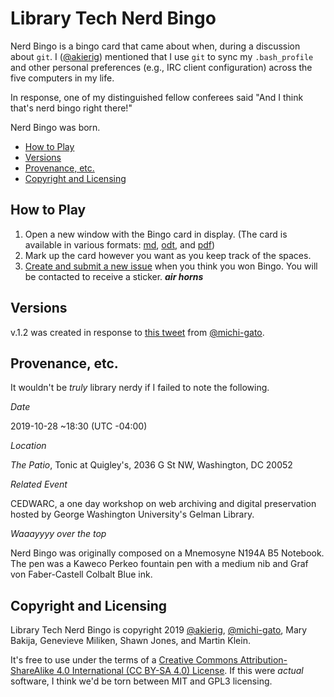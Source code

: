 # Library Tech Nerd Bingo

Nerd Bingo is a bingo card that came about when, during a discussion about `git`. I ([@akierig](github.com/akierig)) mentioned that I use `git` to sync my `.bash_profile` and other personal preferences (e.g., IRC client configuration) across the five computers in my life. 

In response, one of my distinguished fellow conferees said "And I think that's nerd bingo right there!"

Nerd Bingo was born.

- [How to Play](##how-to-play)
- [Versions](##versions)
- [Provenance, etc.](##provenance,-etc.)
- [Copyright and Licensing](##copyright-and-licensing)

## How to Play
1. Open a new window with the Bingo card in display. (The card is available in various formats: [md](https://github.com/akierig/libtech_nerd_bingo/blob/master/bingo_card.md), [odt](https://github.com/akierig/libtech_nerd_bingo/blob/master/bingo_card.odt), and [pdf](https://github.com/akierig/libtech_nerd_bingo/blob/master/bingo_card.pdf))
2. Mark up the card however you want as you keep track of the spaces.
3. [Create and submit a new issue](https://help.github.com/en/github/managing-your-work-on-github/creating-an-issue) when you think you won Bingo. You will be contacted to receive a sticker. ***air horns***

## Versions
v.1.2 was created in response to [this 
tweet](https://twitter.com/snewyuen/status/1225875465786683392) from 
[@michi-gato](https://github.com/michi-gato).

## Provenance, etc.
It wouldn't be _truly_ library nerdy if I failed to note the following.

*Date*

2019-10-28 ~18:30 (UTC -04:00)

*Location*

_The Patio_, Tonic at Quigley's, 2036 G St NW, Washington, DC 20052

*Related Event*

CEDWARC, a one day workshop on web archiving and digital preservation hosted by George Washington University's Gelman Library. 

*Waaayyyy over the top*

Nerd Bingo was originally composed on a Mnemosyne N194A B5 Notebook. The pen was a Kaweco Perkeo fountain pen with a medium nib and Graf von Faber-Castell Colbalt Blue ink.

## Copyright and Licensing
Library Tech Nerd Bingo is copyright 2019 [@akierig](https://github.com/akierig), [@michi-gato](https://github.com/michi-gato), Mary Bakija, Genevieve Miliken, Shawn Jones, and Martin Klein.

It's free to use under the terms of a [Creative Commons Attribution-ShareAlike 4.0 International (CC BY-SA 4.0) License](https://creativecommons.org/licenses/by-sa/4.0/). If this were _actual_ software, I think we'd be torn between MIT and GPL3 licensing.
